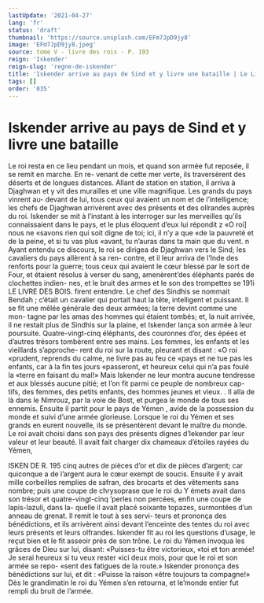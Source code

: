 ```yaml
---
lastUpdate: '2021-04-27'
lang: 'fr'
status: 'draft'
thumbnail: 'https://source.unsplash.com/EFm7JpD9jy8'
image: 'EFm7JpD9jy8.jpeg'
source: tome V - livre des rois - P. 193
reign: 'Iskender'
reign-slug: 'regne-de-iskender'
title: 'Iskender arrive au pays de Sind et y livre une bataille | Le Livre des Rois | Shâhnâmeh'
tags: []
order: '035'
---
```


<!-- LTeX: language=fr -->

# Iskender arrive au pays de Sind et y livre une bataille

Le roi resta en ce lieu pendant un mois, et quand son armée fut reposée, il se remit en marche. En re- venant de cette mer verte, ils traversèrent des déserts
et de longues distances. Allant de station en station, il arriva à Djaghwan et y vit des murailles et une ville magnifique. Les grands du pays vinrent au- devant de lui, tous ceux qui avaient un nom et de l’intelligence; les chefs de Djaghwan arrivèrent
avec des présents et des ollrandes auprès du roi. Iskender se mit à l’instant à les interroger sur les merveilles qu’ils connaissaient dans le pays, et le plus éloquent d’eux lui répondit z «O roi] nous ne
«savons rien qui soit digne de toi; ici, il n’y a que
«de la pauvreté et de la peine, et si tu vas plus «avant, tu n’auras dans ta main que du vent. n Ayant entendu ce discours, le roi se dirigea de Djaghwan vers le Sind; les cavaliers du pays allèrent à sa ren- contre, et il leur arriva de l’Inde des renforts pour
la guerre; tous ceux qui avaient le cœur blessé par le sort de Four, et étaient résolus à verser du sang, amenèrent’des éléphants parés de clochettes indien-
nes, et le bruit des armes et le son des trompettes se
191i LE LIVRE DES BOIS.
firent entendre. Le chef des Sindhis se nommait Bendah ; c’était un cavalier qui portait haut la tête, intelligent et puissant. Il se fit une mêlée générale
des deux armées; la terre devint comme une mon- tagne par les amas des hommes qui étaient tombés; et, la nuit arrivée, il ne restait plus de Sindhis sur la plaine, et Iskender lança son armée à leur poursuite. Quatre-vingt-cinq éléphants, des couronnes d’or, des
épées et d’autres trésors tombèrent entre ses mains.
Les femmes, les enfants et les vieillards s’approche- rent du roi sur la route, pleurant et disant : «O roi «prudent, reprends du calme, ne livre pas au feu ce «pays et ne tue pas les enfants, car à la fin tes jours «passeront, et heureux celui qui n’a pas foulé la
«terre en faisant du mal!» Mais Iskender ne leur montra aucune tendresse et aux blessés aucune pitié; et l’on fit parmi ce peuple de nombreux cap-
tifs, des femmes, des petits enfants, des hommes
jeunes et vieux. .
Il alla de là dans le Nimrouz, par la voie de Bost,
et purgea le monde de tous ses ennemis. Ensuite il partit pour le pays de Yémen , avide de la possession du monde et suivi d’une armée glorieuse. Lorsque
le roi du Yémen et ses grands en eurent nouvelle, ils se présentèrent devant le maître du monde. Le
roi avait choisi dans son pays des présents dignes d’Iekender par leur valeur et leur beauté. Il avait
fait charger dix chameaux d’étoiles rayées du Yémen,

ISKEN DE R. 195 cinq autres de pièces d’or et dix de pièces d’argent;
car quiconque a de l’argent aura le cœur exempt de soucis. Ensuite il y avait mille corbeilles remplies de safran, des brocarts et des vêtements sans nombre; puis une coupe de chrysoprase que le roi du Y émets avait dans son trésor et quatre-vingt-cinq ’perles non percées, enfin une coupe de lapis-lazuli, dans la- quelle il avait placé soixante topazes, surmontées d’un anneau de grenat. Il remit le tout à ses servi-
teurs et prononça des bénédictions, et ils arrivèrent
ainsi devant l’enceinte des tentes du roi avec leurs présents et leurs olfrandes. Iskender fit au roi les questions d’usage, le reçut bien et le fit asseoir près
de son trône. Le roi du Yémen invoqua les grâces de Dieu sur lui, disant: «Puisses-tu être victorieux,
«toi et ton armée! Je serai heureux si tu veux rester «ici deux mois, pour que le roi et son armée se repo- «sent des fatigues de la route.» Iskender prononça des bénédictions sur lui, et dit : «Puisse la raison «être toujours ta compagne!» Dès le grandimatin
le roi du Yémen s’en retourna, et le’monde entier fut rempli du bruit de l’armée.
